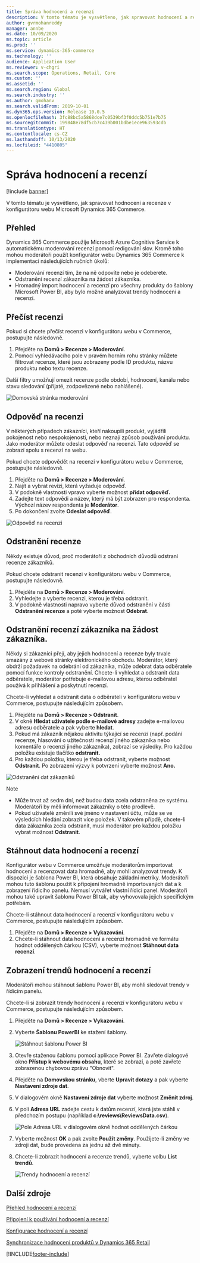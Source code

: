 ```yaml
---
title: Správa hodnocení a recenzí
description: V tomto tématu je vysvětleno, jak spravovat hodnocení a recenze v konfigurátoru webu Microsoft Dynamics 365 Commerce.
author: gvrmohanreddy
manager: annbe
ms.date: 10/09/2020
ms.topic: article
ms.prod: ''
ms.service: dynamics-365-commerce
ms.technology: ''
audience: Application User
ms.reviewer: v-chgri
ms.search.scope: Operations, Retail, Core
ms.custom: ''
ms.assetid: ''
ms.search.region: Global
ms.search.industry: ''
ms.author: gmohanv
ms.search.validFrom: 2019-10-01
ms.dyn365.ops.version: Release 10.0.5
ms.openlocfilehash: 3fc88bc5a5868dce7c0539bf3f0ddc5b751e7b75
ms.sourcegitcommit: 199848e78df5cb7c439b001bdbe1ece963593cdb
ms.translationtype: HT
ms.contentlocale: cs-CZ
ms.lasthandoff: 10/13/2020
ms.locfileid: "4410805"
---
```

# <a name="manage-ratings-and-reviews"></a>Správa hodnocení a recenzí

[!include [banner](includes/banner.md)]

V tomto tématu je vysvětleno, jak spravovat hodnocení a recenze v konfigurátoru webu Microsoft Dynamics 365 Commerce.

## <a name="overview"></a>Přehled

Dynamics 365 Commerce použije Microsoft Azure Cognitive Service k automatickému moderování recenzí pomocí redigování slov. Kromě toho mohou moderátoři použít konfigurátor webu Dynamics 365 Commerce k implementaci následujících ručních úkolů:

- Moderování recenzí tím, že na ně odpovíte nebo je odeberete.
- Odstranění recenzí zákazníka na žádost zákazníka.
- Hromadný import hodnocení a recenzí pro všechny produkty do šablony Microsoft Power BI, aby bylo možné analyzovat trendy hodnocení a recenzí.

## <a name="read-a-review"></a>Přečíst recenzi 

Pokud si chcete přečíst recenzi v konfigurátoru webu v Commerce, postupujte následovně.

1. Přejděte na **Domů \> Recenze \> Moderování**.
1. Pomocí vyhledávacího pole v pravém horním rohu stránky můžete filtrovat recenze, které jsou zobrazeny podle ID produktu, názvu produktu nebo textu recenze.

Další filtry umožňují omezit recenze podle období, hodnocení, kanálu nebo stavu sledování (přijaté, zodpovězené nebo nahlášené).

![Domovská stránka moderování](media/rnr-moderation-home.png) 

## <a name="respond-to-a-review"></a>Odpověď na recenzi 

V některých případech zákazníci, kteří nakoupili produkt, vyjádřili pokojenost nebo nespokojenosti, nebo neznají způsob používání produktu. Jako moderátor můžete odeslat odpověď na recenzi. Tato odpověď se zobrazí spolu s recenzí na webu. 

Pokud chcete odpovědět na recenzi v konfigurátoru webu v Commerce, postupujte následovně.

1. Přejděte na **Domů \> Recenze \> Moderování**.
1. Najít a vybrat revizi, která vyžaduje odpověď.
1. V podokně vlastnosti vpravo vyberte možnost **přidat odpověď.**
1. Zadejte text odpovědi a název, který má být zobrazen pro respondenta. Výchozí název respondenta je **Moderátor**.
1. Po dokončení zvolte **Odeslat odpověď**.

![Odpověď na recenzi](media/rnr-moderation-response.png) 

## <a name="take-down-a-review"></a>Odstranění recenze 

Někdy existuje důvod, proč moderátoři z obchodních důvodů odstraní recenze zákazníků. 

Pokud chcete odstranit recenzi v konfigurátoru webu v Commerce, postupujte následovně.

1. Přejděte na **Domů \> Recenze \> Moderování**.
1. Vyhledejte a vyberte recenzi, kterou je třeba odstranit.
1. V podokně vlastnosti napravo vyberte důvod odstranění v části **Odstranění recenze** a poté vyberte možnost **Odebrat**.
    
## <a name="delete-a-customers-reviews-at-the-customers-request"></a>Odstranění recenzí zákazníka na žádost zákazníka. 

Někdy si zákazníci přejí, aby jejich hodnocení a recenze byly trvale smazány z webové stránky elektronického obchodu. Moderátor, který obdrží požadavek na odebrání od zákazníka, může odebrat data odběratele pomocí funkce kontroly odstranění. Chcete-li vyhledat a odstranit data odběratele, moderátor potřebuje e-mailovou adresu, kterou odběratel používá k přihlášení a poskytnutí recenzí. 

Chcete-li vyhledat a odstranit data o odběrateli v konfigurátoru webu v Commerce, postupujte následujícím způsobem.

1. Přejděte na **Domů \> Recenze \> Odstranit**.
1. V okně **Hledat uživatele podle e-mailové adresy** zadejte e-mailovou adresu odběratele a pak vyberte **hledat**.
1. Pokud má zákazník nějakou aktivitu týkající se recenzí (např. podání recenze, hlasování o užitečnosti recenzí jiného zákazníka nebo komentáře o recenzi jiného zákazníka), zobrazí se výsledky. Pro každou položku existuje tlačítko **odstranit.**
1. Pro každou položku, kterou je třeba odstranit, vyberte možnost **Odstranit**. Po zobrazení výzvy k potvrzení vyberte možnost **Ano.** 
    
![Odstranění dat zákazníků](media/rnr-moderation-delete-reviews.png) 

> [!NOTE]
> - Může trvat až sedm dní, než budou data zcela odstraněna ze systému. Moderátoři by měli informovat zákazníky o této prodlevě.
> - Pokud uživatelé změnili své jméno v nastavení účtu, může se ve výsledcích hledání zobrazit více položek. V takovém přípdě, chcete-li data zákazníka zcela odstranit, musí moderátor pro každou položku vybrat možnost **Odstranit**. 

## <a name="download-ratings-and-reviews-data"></a>Stáhnout data hodnocení a recenzí

Konfigurátor webu v Commerce umožňuje moderátorům importovat hodnocení a recenzovat data hromadně, aby mohli analyzovat trendy. K dispozici je šablona Power BI, která obsahuje základní metriky. Moderátoři mohou tuto šablonu použít k připojení hromadně importovaných dat a k zobrazení řídicího panelu. Nemusí vytvářet vlastní řídicí panel. Moderátoři mohou také upravit šablonu Power BI tak, aby vyhovovala jejich specifickým potřebám. 

Chcete-li stáhnout data hodnocení a recenzí v konfigurátoru webu v Commerce, postupujte následujícím způsobem.

1. Přejděte na **Domů \> Recenze \> Vykazování**.
1. Chcete-li stáhnout data hodnocení a recenzí hromadně ve formátu hodnot oddělených čárkou (CSV), vyberte možnost **Stáhnout data recenzí**.

## <a name="view-ratings-and-reviews-trends"></a>Zobrazení trendů hodnocení a recenzí

Moderátoři mohou stáhnout šablonu Power BI, aby mohli sledovat trendy v řídicím panelu.

Chcete-li si zobrazit trendy hodnocení a recenzí v konfigurátoru webu v Commerce, postupujte následujícím způsobem.

1. Přejděte na **Domů \> Recenze \> Vykazování**.
1. Vyberte **Šablonu PowerBI** ke stažení šablony.

    ![Stáhnout šablonu Power BI](media/rnr-moderation-reports.png) 

1. Otevře staženou šablonu pomocí aplikace Power BI. Zavřete dialogové okno **Přístup k webovému obsahu**, které se zobrazí, a poté zavřete zobrazenou chybovou zprávu "Obnovit".
1. Přejděte na **Domovskou stránku**, vberte **Upravit dotazy** a pak vyberte **Nastavení zdroje dat**.
1. V dialogovém okně **Nastavení zdroje dat** vyberte možnost **Změnit zdroj**.
1. V poli **Adresa URL** zadejte cestu k datům recenzí, která jste stáhli v předchozím postupu (například **c:\\reviews\\ReviewsData.csv**).

    ![Pole Adresa URL v dialogovém okně hodnot oddělených čárkou](media/rnr-powerbi-datasource-settings.png) 

1. Vyberte možnost **OK** a pak zvolte **Použít změny**. Použijete-li změny ve zdroji dat, bude provedena za jednu až dvě minuty.
1. Chcete-li zobrazit hodnocení a recenze trendů, vyberte volbu **List trendů**.

    ![Trendy hodnocení a recenzí](media/rnr-powerbi-dashboard-template.png) 
    
## <a name="additional-resources"></a>Další zdroje

[Přehled hodnocení a recenzí](ratings-reviews-overview.md)

[Připojení k používání hodnocení a recenzí](opt-in-ratings-reviews.md)

[Konfigurace hodnocení a recenzí](configure-ratings-reviews.md)

[Synchronizace hodnocení produktů v Dynamics 365 Retail](sync-product-ratings.md)


[!INCLUDE[footer-include](../includes/footer-banner.md)]